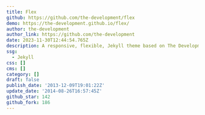 ```yaml
---
title: Flex
github: https://github.com/the-development/flex
demo: https://the-development.github.io/flex/
author: the-development
author_link: https://github.com/the-development
date: 2023-11-30T12:44:54.765Z
description: A responsive, flexible, Jekyll theme based on The Development's first design.
ssg:
  - Jekyll
css: []
cms: []
category: []
draft: false
publish_date: '2013-12-09T19:01:22Z'
update_date: '2014-08-26T16:57:45Z'
github_star: 142
github_fork: 186
---
```

